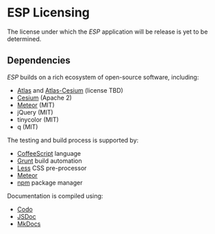 # ESP Licensing

The license under which the *ESP* application will be release is yet to be determined.

## Dependencies

*ESP* builds on a rich ecosystem of open-source software, including:

* [Atlas][atlas] and [Atlas-Cesium][atlascesium] (license TBD)
* [Cesium][cesium] (Apache 2)
* [Meteor][meteor] (MIT)
* jQuery (MIT)
* tinycolor (MIT)
* q (MIT)

The testing and build process is supported by:

* [CoffeeScript][coffee] language
* [Grunt][grunt] build automation
* [Less][less] CSS pre-processor
* [Meteor][meteor]
* [npm][npm] package manager

Documentation is compiled using:

* [Codo][codo]
* [JSDoc][jsdoc]
* [MkDocs][mkdocs]


[atlas]: https://github.com/urbanetic/atlas
[atlascesium]: https://github.com/urbanetic/atlas-cesium
[cesium]: https://cesiumjs.org/
[coffee]: http://coffeescript.org/
[codo]: https://github.com/coffeedoc/codo
[grunt]: http://gruntjs.com/
[jsdoc]: http://usejsdoc.org/
[less]: http://lesscss.org/
[meteor]: https://www.meteor.com/
[mkdocs]: http://www.mkdocs.org/
[npm]: https://www.npmjs.org/
